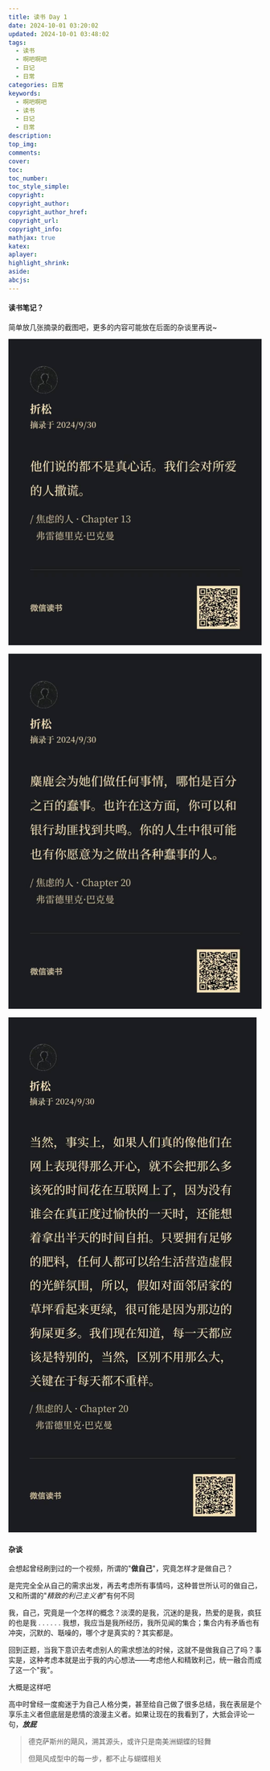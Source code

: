 ```yaml
---
title: 读书 Day 1
date: 2024-10-01 03:20:02
updated: 2024-10-01 03:48:02
tags:
  - 读书
  - 啊吧啊吧
  - 日记
  - 日常
categories: 日常
keywords:
  - 啊吧啊吧
  - 读书
  - 日记
  - 日常
description: 
top_img:
comments:
cover:
toc:
toc_number:
toc_style_simple:
copyright:
copyright_author:
copyright_author_href:
copyright_url:
copyright_info:
mathjax: true
katex:
aplayer:
highlight_shrink:
aside:
abcjs:
---
```


#### 读书笔记？

简单放几张摘录的截图吧，更多的内容可能放在后面的杂谈里再说~

![1](./../../files_/pics/post_pics/2024-10/2024-10-01/1.jpg)

![2](./../../files_/pics/post_pics/2024-10/2024-10-01/2.jpg)

![3](./../../files_/pics/post_pics/2024-10/2024-10-01/3.jpg)

#### 杂谈

会想起曾经刷到过的一个视频，所谓的"**做自己**"，究竟怎样才是做自己？

是完完全全从自己的需求出发，再去考虑所有事情吗，这种普世所认可的做自己，又和所谓的"*精致的利己主义者*"有何不同

我，自己，究竟是一个怎样的概念？淡漠的是我，沉迷的是我，热爱的是我，疯狂的也是我 . . . . . . 我想，我应当是我所经历，我所见闻的集合；集合内有矛盾也有冲突，沉默的、聒噪的，哪个才是真实的？其实都是。

回到正题，当我下意识去考虑别人的需求想法的时候，这就不是做我自己了吗？事实是，这种考虑本就是出于我的内心想法——考虑他人和精致利己，统一融合而成了这一个"我"。



大概是这样吧

高中时曾经一度痴迷于为自己人格分类，甚至给自己做了很多总结，我在表层是个享乐主义者但底层是悲情的浪漫主义者。如果让现在的我看到了，大抵会评论一句，***放屁***

> 德克萨斯州的飓风，溯其源头，或许只是南美洲蝴蝶的轻舞
>
> 但飓风成型中的每一步，都不止与蝴蝶相关

